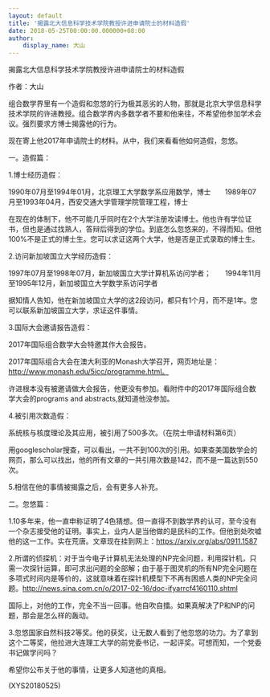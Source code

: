 ```yaml
---
layout: default
title: '揭露北大信息科学技术学院教授许进申请院士的材料造假'
date: 2018-05-25T00:00:00.000000+08:00
author:
    display_name: 大山
---
```


揭露北大信息科学技术学院教授许进申请院士的材料造假

作者：大山

组合数学界里有一个造假和忽悠的行为极其恶劣的人物，那就是北京大学信息科学技术学院的许进教授。组合数学界内多数学者不要和他来往，不希望他参加学术会议。强烈要求方博士揭露他的行为。

现在寄上他2017年申请院士的材料。从中，我们来看看他如何造假，忽悠。

一。造假篇：

1.博士经历造假：

1990年07月至1994年01月，北京理工大学数学系应用数学，博士　　1989年07月至1993年04月，西安交通大学管理学院管理工程，博士

在现在的体制下，他不可能几乎同时在2个大学注册攻读博士。他也许有学位证书，但也是通过找熟人，答辩后得到的学位。到底怎么忽悠来的，不得而知。但他100%不是正式的博士生。您可以求证这两个大学，他是否是正式录取的博士生。

2.访问新加坡国立大学经历造假：

1997年07月至1998年07月，新加坡国立大学计算机系访问学者；　　1994年11月至1995年12月，新加坡国立大学数学系访问学者

据知情人告知，他在新加坡国立大学的这2段访问，都只有1个月，而不是1年。您可以联系新加坡国立大学，求证这件事情。

3.国际大会邀请报告造假：

2017年国际组合数学大会特邀其作大会报告。

2017年国际组合大会在澳大利亚的Monash大学召开，网页地址是：http://www.monash.edu/5icc/programme.html。

许进根本没有被邀请做大会报告，他更没有参加。看附件中的2017年国际组合数学大会的programs and abstracts,就知道他没参加。

4.被引用次数造假：

系统核与核度理论及其应用，被引用了500多次。（在院士申请材料第6页）

用googlescholar搜查，可以看出，一共不到100次的引用。如果查美国数学会的网页，那么可以找出，他的所有文章的一共引用次数是142，而不是一篇达到550次。

5.相信在他的事情被揭露之后，会有更多人补充。

二。忽悠篇：

1.10多年来，他一直申称证明了4色猜想。但一直得不到数学界的认可，至今没有一个杂志接受他的证明。事实上，业内人是当他做的是民科的工作。但他到处吹嘘他的这一工作。实在荒唐。文章现在挂到网上：https://arxiv.org/abs/0911.1587

2.所谓的侦探机：对于当今电子计算机无法处理的NP完全问题，利用探针机，只需一次探针运算，即可求出问题的全部解；由于基于图灵机的所有NP完全问题在多项式时间内是等价的，这就意味着在探针机模型下不再有困惑人类的NP完全问题。http://news.sina.com.cn/o/2017-02-16/doc-ifyarrcf4160110.shtml

国际上，对他的工作，完全不当一回事。他自吹自擂。如果真解决了P和NP的问题，那会是怎么样的轰动。

3.忽悠国家自然科技2等奖。他的获奖，让无数人看到了他忽悠的功力。为了拿到这个二等奖，他拉进大连理工大学的前党委书记，一起评奖。可想而知，一个党委书记做学问吗？

希望你公布关于他的事情，让更多人知道他的真相。

(XYS20180525)

